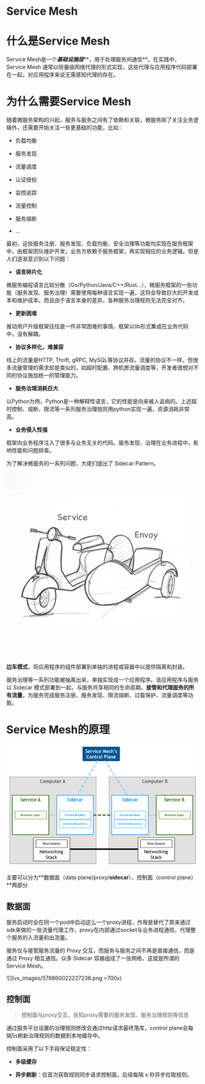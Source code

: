 # Service Mesh

# 什么是Service Mesh

Service Mesh是一个***基础设施层*****，用于处理服务间通信**。在实践中，Service Mesh 通常以轻量级网络代理的形式实现，这些代理与应用程序代码部署在一起，对应用程序来说无需感知代理的存在。

  
# 为什么需要Service Mesh

随着微服务架构的兴起，服务与服务之间有了依赖和关联，微服务除了关注业务逻辑外，还需要开始关注一些更基础的功能，比如：

*   负载均衡
    
*   服务发现

*   流量调度

*   认证授权

*   监控追踪

*   流量控制

*   服务熔断

*   ...

最初，这些服务注册、服务发现、负载均衡、安全治理等功能均实现在服务框架中，由框架团队维护开发，业务方依赖于服务框架，再实现相应的业务逻辑。但是人们逐渐意识到以下问题：

*   **语言碎片化**

微服务编程语言比较分散（Go/Python/Java/C++/Rust...），微服务框架的一些功能（服务发现、服务治理）需要使用每种语言实现一遍，这将会导致巨大的开发成本和维护成本。而且由于语言本身的差异，各种服务治理规则无法完全对齐。

*   **更新困难**

推动用户升级框架往往是一件非常困难的事情，框架以lib形式集成在业务代码中，没有解耦。

*   **协议多样化，难兼容**

线上的流量是HTTP, Thrift, gRPC, MySQL等协议并存。流量的协议不一样，但很多流量管理的需求却是类似的，如超时配置、跨机房流量调度等，开发者很想对不同的协议施加统一的管理能力。

*   **服务治理消耗巨大**

以Python为例，Python是一种解释性语言，它的性能是向来被人诟病的。上述超时控制、熔断、限流等一系列服务治理规则用python实现一遍，资源消耗非常高。

*   **业务侵入性强**

框架向业务程序注入了很多与业务无关的代码。服务发现、治理在业务进程中，影响性能和问题排查。

为了解决微服务的一系列问题，大佬们提出了 Sidecar Pattern。

![](vx_images/236505621220945.png)

**边车模式**，将应用程序的组件部署到单独的进程或容器中以提供隔离和封装。

服务治理等一系列功能被抽离出来，单独实现成一个应用程序。该应用程序与服务以 Sidecar 模式部署到一起，与服务共享相同的生命周期，**接管和代理服务的所有流量**，为服务完成服务注册、服务发现、限流熔断、过载保护、流量调度等功能。

  

# Service Mesh的原理

![](vx_images/339925921239371.png)

主要可以分为**数据面（data plane/proxy/****sidecar****）、控制面（control plane）**两部分

## 数据面

服务启动时会在同一个pod中启动这么一个proxy进程，作用是替代了原来通过sdk来做的一些流量代理工作，proxy在内部通过socket与业务进程通信，代理整个服务的入流量和出流量。

服务仅与接管服务流量的 Proxy 交互，而服务与服务之间不再是直接通信，而是通过 Proxy 相互通信。众多 Sidecar 容器组成了一张网格，这就是所谓的 Service Mesh。

![](vx_images/576860022227238.png =700x)

## 控制面

> 控制面与proxy交互，告知proxy需要的服务发现、服务治理规则等信息

通过服务平台设置的治理规则修改会通过http请求最终落库，control plane会每隔5s刷新治理规则的数据到本地缓存中。

控制面采用了以下手段保证稳定性：

*   **多级缓存**

*   **异步刷新**：仅首次获取规则同步请求控制面，后续每隔 x 秒异步拉取规则。